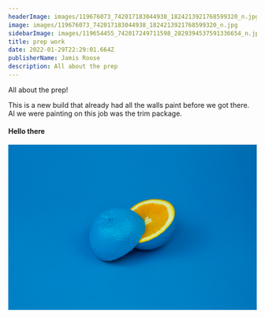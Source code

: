 ```yaml
---
headerImage: images/119676073_742017183044938_1824213921768599320_n.jpg
image: images/119676073_742017183044938_1824213921768599320_n.jpg
sidebarImage: images/119654455_742017249711598_2829394537591336654_n.jpg
title: prep work
date: 2022-01-29T22:29:01.664Z
publisherName: Jamis Roose
description: All about the prep
---
```

All about the prep!

This is a new build that already had all the walls paint before we got there. Al we were painting on this job was the trim package.

#### **Hello there**



![some alt test](images/davisuko-5e5n49rwtba-unsplash.jpg "A title")